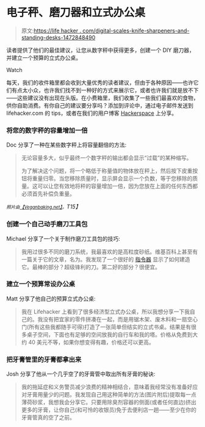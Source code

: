 # 电子秤、磨刀器和立式办公桌

> 原文:[https://life hacker . com/digital-scales-knife-sharpeners-and-standing-desks-1472848490](https://lifehacker.com/digital-scales-knife-sharpeners-and-standing-desks-1472848490)

读者提供了他们的最佳建议，让您从数字秤中获得更多，创建一个 DIY 磨刀器，并建立一个预算的立式办公桌。

Watch

每天，我们的收件箱里都会收到大量优秀的读者建议，但由于各种原因——也许它们有点太小众，也许我们找不到一种好的方式来展示它，或者也许我们就是放不下——这些建议没有出现在头版。在小费箱里，我们收集了一些我们最喜欢的食物，供你自助消费。有你自己的建议要分享吗？添加到评论中，通过电子邮件发送到 lifehacker.com 的 tips，或者在我们的用户博客 [Hackerspace](http://hackerspace.lifehacker.com) 上分享。

### 将您的数字秤的容量增加一倍

Doc 分享了一种在某些数字秤上将容量翻倍的方法:

> 无论容量多大，似乎最终一个数字秤的输出都会显示“过载”的某种缩写。
> 
> 为了解决这个问题，将一个略低于称量值的物体放在秤上，然后按下皮重按钮将重量归零。当您移除质量时，显示屏会显示一个负数，等于您移除的质量。这可以让您有效地将秤的容量增加一倍，因为您放在上面的任何东西都必须首先补偿负重量。

*<small>照片由</small>*[*<small>【Veganbaking.net】</small>*](https://secure.flickr.com/photos/vegan-baking/)*<small>。</small>T15】*

### 创建一个自己动手磨刀工具包

Michael 分享了一个关于制作磨刀工具包的技巧:

> 我用过很多不同的磨刀系统，我最喜欢的是高粒度砂纸。维基百科上甚至有一篇关于它的文章，名为。我发现了一个很好的 [指令器](http://www.instructables.com/id/DIY-Knife-sharpening-kit/) 显示了如何建造它。最棒的部分？超级锋利的刀。第二好的部分？很便宜。

### 建立一个预算常设办公桌

Matt 分享了他自己的预算立式办公桌:

> 我在 Lifehacker 上看到了很多经济型立式办公桌，所以我想分享一下我自己的。我没有把宜家的零件拼凑在一起，而是用锯木架、废木料和一扇空心门(所有这些我都随手可得)打造了一张简单但结实的立式书桌。结果是有很多桌子空间，下面也有足够的空间放我的自行车和我的塔。价格从免费到大约 40 美元不等，如果你想变得有趣，价格还可以更高。

### 把牙膏管里的牙膏都拿出来

Josh 分享了他从一个几乎空了的牙膏管中取出所有牙膏的秘诀:

> 我的拖延症和义务警员减少浪费的精神相结合，意味着我经常没有准备好应对牙膏用量少的问题。我发现自己用这种简单的方法(图片附后)提取每一点薄荷砂浆，我想我会分享它。只要用除臭剂容器的侧面(或者任何直边)挤出更多的牙膏，让你自己(和可怜的收银员)免于去便利店一趟——至少在你的牙膏管真的空了之前。